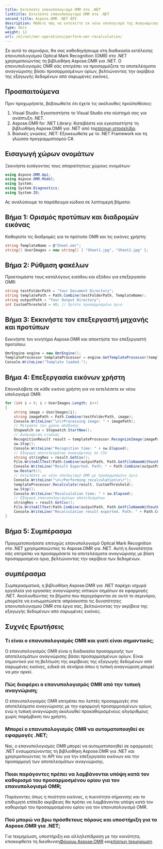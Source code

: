```yaml
---
title: Εκτελέστε επανυπολογισμό OMR στο .NET
linktitle: Εκτελέστε επανυπολογισμό OMR στο .NET
second_title: Aspose.OMR .NET API
description: Μάθετε πώς να εκτελείτε εκ νέου υπολογισμό της Αναγνώρισης οπτικών σημάτων στο .NET χρησιμοποιώντας το Aspose.OMR για .NET. Βελτιώστε την ακρίβεια των δεδομένων από σαρωμένες εικόνες!
type: docs
weight: 12
url: /el/net/omr-operations/perform-omr-recalculation/
---
```

Σε αυτό το σεμινάριο, θα σας καθοδηγήσουμε στη διαδικασία εκτέλεσης επανυπολογισμού Optical Mark Recognition (OMR) στο .NET χρησιμοποιώντας τη βιβλιοθήκη Aspose.OMR για .NET. Ο επανυπολογισμός OMR σάς επιτρέπει να προσαρμόζετε τα αποτελέσματα αναγνώρισης βάσει προσαρμοσμένων ορίων, βελτιώνοντας την ακρίβεια της εξαγωγής δεδομένων από σαρωμένες εικόνες.
## Προαπαιτούμενα
Πριν προχωρήσετε, βεβαιωθείτε ότι έχετε τις ακόλουθες προϋποθέσεις:
1. Visual Studio: Εγκαταστήστε το Visual Studio στο σύστημά σας για ανάπτυξη .NET.
2.  Aspose.OMR for .NET Library: Κατεβάστε και εγκαταστήστε τη βιβλιοθήκη Aspose.OMR για .NET από το[επίσημη ιστοσελίδα](https://releases.aspose.com/omr/net/).
3. Βασικές γνώσεις .NET: Εξοικειωθείτε με το .NET Framework και τη γλώσσα προγραμματισμού C#.
## Εισαγωγή χώρων ονομάτων
Ξεκινήστε εισάγοντας τους απαραίτητους χώρους ονομάτων:
```csharp
using Aspose.OMR.Api;
using Aspose.OMR.Model;
using System;
using System.Diagnostics;
using System.IO;
```
Ας αναλύσουμε το παράδειγμα κώδικα σε λεπτομερή βήματα:
## Βήμα 1: Ορισμός προτύπων και διαδρομών εικόνας
Καθορίστε τις διαδρομές για το πρότυπο OMR και τις εικόνες χρήστη:
```csharp
string TemplateName = @"Sheet.omr";
string[] UserImages = new string[] { "Sheet1.jpg", "Sheet2.jpg" };
```
## Βήμα 2: Ρύθμιση φακέλων
Προετοιμάστε τους καταλόγους εισόδου και εξόδου για επεξεργασία OMR:
```csharp
string testFolderPath = "Your Document Directory";
string templatePath = Path.Combine(testFolderPath, TemplateName);
string outputPath = "Your Output Directory";
int CustomThreshold = 40; // Ορίστε προσαρμοσμένο όριο
```
## Βήμα 3: Εκκινήστε τον επεξεργαστή μηχανής και προτύπων
Εκκινήστε τον κινητήρα Aspose.OMR και αποκτήστε τον επεξεργαστή προτύπου:
```csharp
OmrEngine engine = new OmrEngine();
TemplateProcessor templateProcessor = engine.GetTemplateProcessor(templatePath);
Console.WriteLine("Template loaded.");
```
## Βήμα 4: Επεξεργασία εικόνων χρήστη
Επαναλάβετε σε κάθε εικόνα χρήστη για να εκτελέσετε εκ νέου υπολογισμό OMR:
```csharp
for (int i = 0; i < UserImages.Length; i++)
{
    string image = UserImages[i];
    string imagePath = Path.Combine(testFolderPath, image);
    Console.WriteLine("\n\rProcessing image: " + imagePath);
    // Μετρήστε τον χρόνο απόδοσης
    Stopwatch sw = Stopwatch.StartNew();
    // Αναγνώριση εικόνας
    RecognitionResult result = templateProcessor.RecognizeImage(imagePath);
    sw.Stop();
    Console.WriteLine("Recognition time: " + sw.Elapsed);
    // Εξαγωγή αποτελεσμάτων αναγνώρισης σε CSV
    string stringRes = result.GetCsv();
    File.WriteAllText(Path.Combine(outputPath, Path.GetFileNameWithoutExtension(image) + ".csv"), stringRes);
    Console.WriteLine("Result Exported. Path: " + Path.Combine(outputPath, Path.GetFileNameWithoutExtension(image) + ".csv"));
    sw.Restart();
    // Εκτελέστε εκ νέου υπολογισμό OMR με προσαρμοσμένο όριο
    Console.WriteLine("\n\rPerforming recalculation\n\r");
    templateProcessor.Recalculate(result, CustomThreshold);
    sw.Stop();
    Console.WriteLine("Recalculation time: " + sw.Elapsed);
    // Εξαγωγή επανυπολογισμένων αποτελεσμάτων
    stringRes = result.GetCsv();
    File.WriteAllText(Path.Combine(outputPath, Path.GetFileNameWithoutExtension(image) + "_Recalculated.csv"), stringRes);
    Console.WriteLine("Recalculation result exported. Path: " + Path.Combine(outputPath, Path.GetFileNameWithoutExtension(image) + "_Recalculated.csv"));
}
```
## Βήμα 5: Συμπέρασμα
Πραγματοποιήσατε επιτυχώς επανυπολογισμό Optical Mark Recognition στο .NET χρησιμοποιώντας το Aspose.OMR για .NET. Αυτή η δυνατότητα σάς επιτρέπει να προσαρμόσετε τα αποτελέσματα αναγνώρισης με βάση προσαρμοσμένα όρια, βελτιώνοντας την ακρίβεια των δεδομένων.
## συμπέρασμα
Συμπερασματικά, η βιβλιοθήκη Aspose.OMR για .NET παρέχει ισχυρά εργαλεία για εργασίες αναγνώρισης οπτικών σημάτων σε εφαρμογές .NET. Ακολουθώντας τα βήματα που περιγράφονται σε αυτό το σεμινάριο, μπορείτε να ενσωματώσετε απρόσκοπτα τις δυνατότητες επανυπολογισμού OMR στα έργα σας, βελτιώνοντας την ακρίβεια της εξαγωγής δεδομένων από σαρωμένες εικόνες.
## Συχνές Ερωτήσεις
### Τι είναι ο επανυπολογισμός OMR και γιατί είναι σημαντικός;
Ο επανυπολογισμός OMR είναι η διαδικασία προσαρμογής των αποτελεσμάτων αναγνώρισης βάσει προσαρμοσμένων ορίων. Είναι σημαντικό για τη βελτίωση της ακρίβειας της εξαγωγής δεδομένων από σαρωμένες εικόνες, ειδικά σε σενάρια όπου η τυπική αναγνώριση μπορεί να μην αρκεί.
### Πώς διαφέρει ο επανυπολογισμός OMR από την τυπική αναγνώριση;
Ο επανυπολογισμός OMR επιτρέπει πιο λεπτές προσαρμογές στα αποτελέσματα αναγνώρισης με την εφαρμογή προσαρμοσμένων ορίων, ενώ η τυπική αναγνώριση ακολουθεί προκαθορισμένους αλγόριθμους χωρίς παρέμβαση του χρήστη.
### Μπορεί ο επανυπολογισμός OMR να αυτοματοποιηθεί σε εφαρμογές .NET;
Ναι, ο επανυπολογισμός OMR μπορεί να αυτοματοποιηθεί σε εφαρμογές .NET ενσωματώνοντας τη βιβλιοθήκη Aspose.OMR για .NET και χρησιμοποιώντας το API του για την επεξεργασία εικόνων και την προσαρμογή των αποτελεσμάτων αναγνώρισης.
### Ποιοι παράγοντες πρέπει να λαμβάνονται υπόψη κατά τον καθορισμό του προσαρμοσμένου ορίου για τον επανυπολογισμό OMR;
Παράγοντες όπως η ποιότητα εικόνας, η πυκνότητα σήμανσης και το επιθυμητό επίπεδο ακρίβειας θα πρέπει να λαμβάνονται υπόψη κατά τον καθορισμό του προσαρμοσμένου ορίου για τον επανυπολογισμό OMR.
### Πού μπορώ να βρω πρόσθετους πόρους και υποστήριξη για το Aspose.OMR για .NET;
 Για τεκμηρίωση, υποστήριξη και αλληλεπίδραση με την κοινότητα, επισκεφθείτε τη διεύθυνση[Φόρουμ Aspose.OMR](https://forum.aspose.com/c/omr/38) και[επίσημη τεκμηρίωση](https://reference.aspose.com/omr/net/).